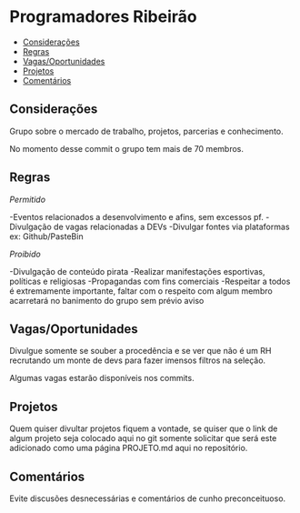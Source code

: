 # Programadores Ribeirão

* [Considerações](#considerações)
* [Regras](#regras)
* [Vagas/Oportunidades](#vagasoportunidades)
* [Projetos](#projetos)
* [Comentários](#comentarios)

## Considerações

Grupo sobre o mercado de trabalho, projetos, parcerias e conhecimento.

No momento desse commit o grupo tem mais de 70 membros.

## Regras

*Permitido*

-Eventos relacionados a desenvolvimento e afins, sem excessos pf.
-Divulgação de vagas relacionadas a DEVs
-Divulgar fontes via plataformas ex: Github/PasteBin

*Proibido*

-Divulgação de conteúdo pirata
-Realizar manifestações esportivas, políticas e religiosas
-Propagandas com fins comerciais
-Respeitar a todos é extremamente importante, faltar com o respeito com algum membro acarretará no banimento do grupo sem prévio aviso

## Vagas/Oportunidades

Divulgue somente se souber a procedência e se ver que não é um RH recrutando um monte de devs para fazer imensos filtros na seleção.

Algumas vagas estarão disponíveis nos commits.

## Projetos

Quem quiser divultar projetos fiquem a vontade, se quiser que o link de algum projeto seja colocado aqui no git somente solicitar que será este adicionado como uma página PROJETO.md aqui no repositório.

## Comentários

Evite discusões desnecessárias e comentários de cunho preconceituoso.
